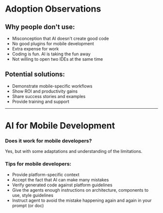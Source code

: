 # Adoption Observations

<div class="grid grid-cols-2 gap-4">
<div>

## Why people don't use:

- Misconception that AI doesn't create good code
- No good plugins for mobile development
- Extra expense for work
- Coding is fun. AI is taking the fun away
- Not willing to open two IDEs at the same time

</div>
<div>

## Potential solutions:

- Demonstrate mobile-specific workflows
- Show ROI and productivity gains
- Share success stories and examples
- Provide training and support

</div>
</div>

<!--
This slide examines barriers to adoption and offers practical solutions to overcome these challenges, based on the presenter's observations.
-->

---

# AI for Mobile Development

<div class="mt-4">
  <h3>Does it work for mobile developers?</h3>
  <p>Yes, but with some adaptations and understanding of the limitations.</p>

  <h3>Tips for mobile developers:</h3>
  <ul>
    <li>Provide platform-specific context</li>
    <li>Accept the fact that AI can make many mistakes</li>
    <li>Verify generated code against platform guidelines</li>
    <li>Give the agents enough instructions on architecture, components to use, style guidelines</li>
    <li>Instruct agent to avoid the mistake happening again and again in your prompt (or doc)</li>
  </ul>
</div>

<!--
This slide addresses the specific concerns of mobile developers and provides targeted advice for this audience, highlighting both challenges and success stories.
-->